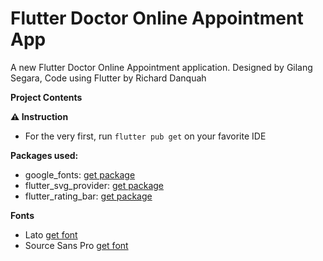 # Flutter Doctor Online Appointment App

A new Flutter Doctor Online Appointment application. Designed by Gilang Segara, Code using Flutter by Richard Danquah

**Project Contents**

**⚠️ Instruction**

- For the very first, run `flutter pub get` on your favorite IDE

**Packages used:**

- google_fonts: [get package](https://pub.dev/packages/google_fonts)
- flutter_svg_provider: [get package](https://pub.dev/packages/flutter_svg_provider)
- flutter_rating_bar: [get package](https://pub.dev/packages/flutter_rating_bar)

**Fonts**

- Lato [get font](https://fonts.google.com/specimen/Lato)
- Source Sans Pro [get font](https://fonts.google.com/specimen/Source+Sans+Pro)

